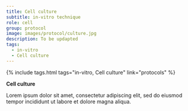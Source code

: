 ```yaml
---
title: Cell culture
subtitle: in-vitro technique
role: cell
group: protocol
image: images/protocol/culture.jpg
description: To be updapted
tags:
  - in-vitro
  - Cell culture
---
```


{%
  include tags.html
  tags="in-vitro, Cell culture"
  link="protocols"
%}

<strong>Cell culture</strong>

Lorem ipsum dolor sit amet, consectetur adipiscing elit, sed do eiusmod tempor incididunt ut labore et dolore magna aliqua.
